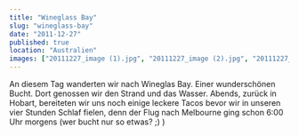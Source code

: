 ```yaml
---
title: "Wineglass Bay"
slug: "wineglass-bay"
date: "2011-12-27"
published: true
location: "Australien"
images: ["20111227_image (1).jpg", "20111227_image (2).jpg", "20111227_image (3).jpg"]
---
```


An diesem Tag wanderten wir nach Wineglas Bay. Einer wunderschönen Bucht. Dort genossen wir den Strand und das Wasser. Abends, zurück in Hobart, bereiteten wir uns noch einige leckere Tacos bevor wir in unseren vier Stunden Schlaf fielen, denn der Flug nach Melbourne ging schon 6:00 Uhr morgens (wer bucht nur so etwas? ;) )